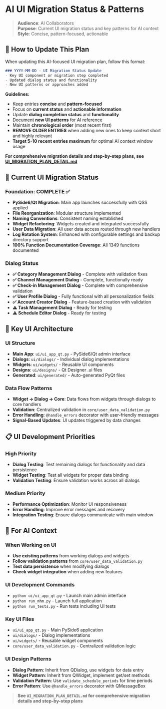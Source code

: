 # AI UI Migration Status & Patterns

> **Audience**: AI Collaborators  
> **Purpose**: Current UI migration status and key patterns for AI context  
> **Style**: Concise, pattern-focused, actionable

## 📝 How to Update This Plan

When updating this AI-focused UI migration plan, follow this format:

```markdown
### YYYY-MM-DD - UI Migration Status Update
- Key UI component or migration step completed
- Updated dialog status and functionality
- New UI patterns or approaches added
```

**Guidelines:**
- Keep entries **concise** and **pattern-focused**
- Focus on **current status** and **actionable information**
- Update **dialog completion status** and **functionality**
- Document **new UI patterns** for AI reference
- Maintain **chronological order** (most recent first)
- **REMOVE OLDER ENTRIES** when adding new ones to keep context short and highly relevant
- **Target 5-10 recent entries maximum** for optimal AI context window usage

**For comprehensive migration details and step-by-step plans, see [UI_MIGRATION_PLAN_DETAIL.md](UI_MIGRATION_PLAN_DETAIL.md)**

## 🎯 **Current UI Migration Status**

### **Foundation: COMPLETE ✅**
- **PySide6/Qt Migration**: Main app launches successfully with QSS applied
- **File Reorganization**: Modular structure implemented
- **Naming Conventions**: Consistent naming established
- **Widget Refactoring**: Widgets created and integrated successfully
- **User Data Migration**: All user data access routed through new handlers
- **Log Rotation System**: Enhanced with configurable settings and backup directory support
- **100% Function Documentation Coverage**: All 1349 functions documented

### **Dialog Status**
- **✅ Category Management Dialog** - Complete with validation fixes
- **✅ Channel Management Dialog** - Complete, functionally ready
- **✅ Check-in Management Dialog** - Complete with comprehensive validation
- **✅ User Profile Dialog** - Fully functional with all personalization fields
- **✅ Account Creator Dialog** - Feature-based creation with validation
- **⚠️ Task Management Dialog** - Ready for testing
- **⚠️ Schedule Editor Dialog** - Ready for testing

## 🔧 **Key UI Architecture**

### **UI Structure**
- **Main App**: `ui/ui_app_qt.py` - PySide6/Qt admin interface
- **Dialogs**: `ui/dialogs/` - Individual dialog implementations
- **Widgets**: `ui/widgets/` - Reusable UI components
- **Designs**: `ui/designs/` - Qt Designer .ui files
- **Generated**: `ui/generated/` - Auto-generated PyQt files

### **Data Flow Patterns**
- **Widget → Dialog → Core**: Data flows from widgets through dialogs to core handlers
- **Validation**: Centralized validation in `core/user_data_validation.py`
- **Error Handling**: `@handle_errors` decorator with user-friendly messages
- **Signal-Based Updates**: UI updates triggered by data changes

## 📋 **UI Development Priorities**

### **High Priority**
- **Dialog Testing**: Test remaining dialogs for functionality and data persistence
- **Widget Testing**: Test all widgets for proper data binding
- **Validation Testing**: Ensure validation works across all dialogs

### **Medium Priority**
- **Performance Optimization**: Monitor UI responsiveness
- **Error Handling**: Improve error messages and recovery
- **Integration Testing**: Ensure dialogs communicate with main window

## 🎯 **For AI Context**

### **When Working on UI**
- **Use existing patterns** from working dialogs and widgets
- **Follow validation patterns** from `core/user_data_validation.py`
- **Test data persistence** when modifying dialogs
- **Check widget integration** when adding new features

### **UI Development Commands**
- `python ui/ui_app_qt.py` - Launch main admin interface
- `python run_mhm.py` - Launch full application
- `python run_tests.py` - Run tests including UI tests

### **Key UI Files**
- `ui/ui_app_qt.py` - Main PySide6 application
- `ui/dialogs/` - Dialog implementations
- `ui/widgets/` - Reusable widget components
- `core/user_data_validation.py` - Centralized validation logic

### **UI Design Patterns**
- **Dialog Pattern**: Inherit from QDialog, use widgets for data entry
- **Widget Pattern**: Inherit from QWidget, implement get/set methods
- **Validation Pattern**: Use `validate_schedule_periods` for time periods
- **Error Pattern**: Use `@handle_errors` decorator with QMessageBox

> **See `UI_MIGRATION_PLAN_DETAIL.md` for comprehensive migration details and step-by-step plans** 